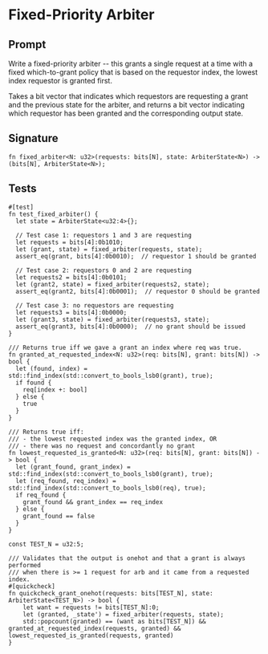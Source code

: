 # Fixed-Priority Arbiter

## Prompt

Write a fixed-priority arbiter -- this grants a single request at a time with a
fixed which-to-grant policy that is based on the requestor index, the lowest
index requestor is granted first.

Takes a bit vector that indicates which requestors are requesting a grant and
the previous state for the arbiter, and returns a bit vector indicating which
requestor has been granted and the corresponding output state.

## Signature

```dslx-snippet
fn fixed_arbiter<N: u32>(requests: bits[N], state: ArbiterState<N>) -> (bits[N], ArbiterState<N>);
```

## Tests

```dslx
#[test]
fn test_fixed_arbiter() {
  let state = ArbiterState<u32:4>{};
  
  // Test case 1: requestors 1 and 3 are requesting
  let requests = bits[4]:0b1010;
  let (grant, state) = fixed_arbiter(requests, state);
  assert_eq(grant, bits[4]:0b0010);  // requestor 1 should be granted

  // Test case 2: requestors 0 and 2 are requesting
  let requests2 = bits[4]:0b0101;
  let (grant2, state) = fixed_arbiter(requests2, state);
  assert_eq(grant2, bits[4]:0b0001);  // requestor 0 should be granted

  // Test case 3: no requestors are requesting
  let requests3 = bits[4]:0b0000;
  let (grant3, state) = fixed_arbiter(requests3, state);
  assert_eq(grant3, bits[4]:0b0000);  // no grant should be issued
}

/// Returns true iff we gave a grant an index where req was true.
fn granted_at_requested_index<N: u32>(req: bits[N], grant: bits[N]) -> bool {
  let (found, index) = std::find_index(std::convert_to_bools_lsb0(grant), true);
  if found {
    req[index +: bool]
  } else {
    true
  }
}

/// Returns true iff:
/// - the lowest requested index was the granted index, OR
/// - there was no request and concordantly no grant
fn lowest_requested_is_granted<N: u32>(req: bits[N], grant: bits[N]) -> bool {
  let (grant_found, grant_index) = std::find_index(std::convert_to_bools_lsb0(grant), true);
  let (req_found, req_index) = std::find_index(std::convert_to_bools_lsb0(req), true);
  if req_found {
    grant_found && grant_index == req_index
  } else {
    grant_found == false
  }
}

const TEST_N = u32:5;

/// Validates that the output is onehot and that a grant is always performed
/// when there is >= 1 request for arb and it came from a requested index.
#[quickcheck]
fn quickcheck_grant_onehot(requests: bits[TEST_N], state: ArbiterState<TEST_N>) -> bool {
    let want = requests != bits[TEST_N]:0;
    let (granted, _state') = fixed_arbiter(requests, state);
    std::popcount(granted) == (want as bits[TEST_N]) && granted_at_requested_index(requests, granted) && lowest_requested_is_granted(requests, granted)
}
```
